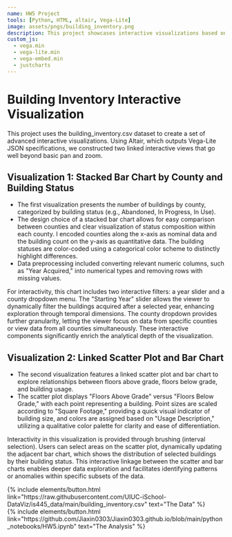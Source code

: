 ```yaml
---
name: HW5 Project
tools: [Python, HTML, altair, Vega-Lite]
image: assets/pngs/building_inventory.png
description: This project showcases interactive visualizations based on the building_inventory.csv dataset using Altair for advanced interactivity!
custom_js:
  - vega.min
  - vega-lite.min
  - vega-embed.min
  - justcharts
---
```



# Building Inventory Interactive Visualization

This project uses the building_inventory.csv dataset to create a set of advanced interactive visualizations. Using Altair, which outputs Vega-Lite JSON specifications, we constructed two linked interactive views that go well beyond basic pan and zoom.

## Visualization 1: Stacked Bar Chart by County and Building Status
- The first visualization presents the number of buildings by county, categorized by building status (e.g., Abandoned, In Progress, In Use). 
- The design choice of a stacked bar chart allows for easy comparison between counties and clear visualization of status composition within each county. I encoded counties along the x-axis as nominal data and the building count on the y-axis as quantitative data. The building statuses are color-coded using a categorical color scheme to distinctly highlight differences. 
- Data preprocessing included converting relevant numeric columns, such as "Year Acquired," into numerical types and removing rows with missing values.

For interactivity, this chart includes two interactive filters: a year slider and a county dropdown menu. The "Starting Year" slider allows the viewer to dynamically filter the buildings acquired after a selected year, enhancing exploration through temporal dimensions. The county dropdown provides further granularity, letting the viewer focus on data from specific counties or view data from all counties simultaneously. These interactive components significantly enrich the analytical depth of the visualization.

<vegachart schema-url="{{ site.baseurl }}/assets/json/bar_chart.json" style="width: 100%"></vegachart>

## Visualization 2: Linked Scatter Plot and Bar Chart

- The second visualization features a linked scatter plot and bar chart to explore relationships between floors above grade, floors below grade, and building usage. 
- The scatter plot displays "Floors Above Grade" versus "Floors Below Grade," with each point representing a building. Point sizes are scaled according to "Square Footage," providing a quick visual indicator of building size, and colors are assigned based on "Usage Description," utilizing a qualitative color palette for clarity and ease of differentiation.

Interactivity in this visualization is provided through brushing (interval selection). Users can select areas on the scatter plot, dynamically updating the adjacent bar chart, which shows the distribution of selected buildings by their building status. This interactive linkage between the scatter and bar charts enables deeper data exploration and facilitates identifying patterns or anomalies within specific subsets of the data.

<vegachart schema-url="{{ site.baseurl }}/assets/json/linked_view.json" style="width: 100%"></vegachart>



<!-- these are written in a combo of html and liquid --> 

<div class="left">
{% include elements/button.html link="https://raw.githubusercontent.com/UIUC-iSchool-DataViz/is445_data/main/building_inventory.csv" text="The Data" %}
</div>

<div class="right">
{% include elements/button.html link="https://github.com/Jiaxin0303/Jiaxin0303.github.io/blob/main/python_notebooks/HW5.ipynb" text="The Analysis" %}
</div>
